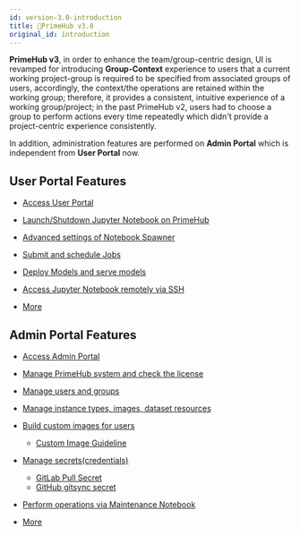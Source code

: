 ```yaml
---
id: version-3.0-introduction
title: 🌟PrimeHub v3.0
original_id: introduction
---
```


**PrimeHub v3**, in order to enhance the team/group-centric design, UI is revamped for introducing **Group-Context** experience to users that a current working project-group is required to be specified from associated groups of users, accordingly, the context/the operations are retained within the working group; therefore, it provides a consistent, intuitive experience of a working group/project; in the past PrimeHub v2, users had to choose a group to perform actions every time repeatedly which didn't provide a project-centric experience consistently.

In addition, administration features are performed on **Admin Portal** which is independent from **User Portal** now.

## User Portal Features

+ [Access User Portal](quickstart/login-portal-user.md)

+ [Launch/Shutdown Jupyter Notebook on PrimeHub](quickstart/launch-project)

+ [Advanced settings of Notebook Spawner](user-advanced-setting)
  
+ [Submit and schedule Jobs](job-submission-feature)

+ [Deploy Models and serve models](model-deployment-feature)

+ [Access Jupyter Notebook remotely via SSH](guide_manual/ssh-config)

+ [More](getting-started-user)

## Admin Portal Features

+ [Access Admin Portal](quickstart/login-portal-admin)

+ [Manage PrimeHub system and check the license](guide_manual/admin-system)

+ [Manage users and groups](guide_manual/admin-user)

+ [Manage instance types, images, dataset resources](guide_manual/admin-instancetype)

+ [Build custom images for users](guide_manual/admin-build-image)
  + [Custom Image Guideline](guide_manual/custom-image-guideline)

+ [Manage secrets(credentials)](guide_manual/admin-secret.md) 

  + [GitLab Pull Secret](quickstart/secret-pull-image)
  + [GitHub gitsync secret](quickstart/secret-gitsync)

+ [Perform operations via Maintenance Notebook](maintenance)

+ [More](getting-started-admin)
